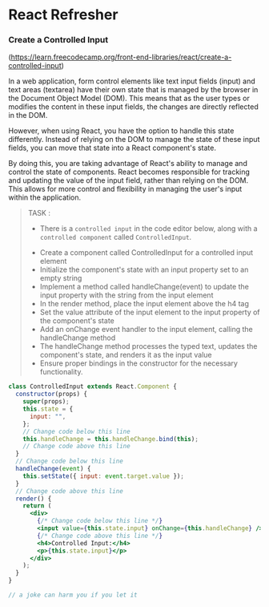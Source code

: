 # React Refresher

### Create a Controlled Input
(https://learn.freecodecamp.org/front-end-libraries/react/create-a-controlled-input) 

In a web application, form control elements like text input fields (input) and text areas (textarea) have their own state that is managed by the browser in the Document Object Model (DOM). This means that as the user types or modifies the content in these input fields, the changes are directly reflected in the DOM.

However, when using React, you have the option to handle this state differently. Instead of relying on the DOM to manage the state of these input fields, you can move that state into a React component's state.

By doing this, you are taking advantage of React's ability to manage and control the state of components. React becomes responsible for tracking and updating the value of the input field, rather than relying on the DOM. This allows for more control and flexibility in managing the user's input within the application.

> TASK :
> * There is a `controlled input` in the code editor below, along with a `controlled component` called `ControlledInput`.
> - Create a component called ControlledInput for a controlled input element
> - Initialize the component's state with an input property set to an empty string
> - Implement a method called handleChange(event) to update the input property with the string from the input element
> - In the render method, place the input element above the h4 tag
> - Set the value attribute of the input element to the input property of the component's state
> - Add an onChange event handler to the input element, calling the handleChange method
> - The handleChange method processes the typed text, updates the component's state, and renders it as the input value
> - Ensure proper bindings in the constructor for the necessary functionality.
> 

```jsx
class ControlledInput extends React.Component {
  constructor(props) {
    super(props);
    this.state = {
      input: "",
    };
    // Change code below this line
    this.handleChange = this.handleChange.bind(this);
    // Change code above this line
  }
  // Change code below this line
  handleChange(event) {
    this.setState({ input: event.target.value });
  }
  // Change code above this line
  render() {
    return (
      <div>
        {/* Change code below this line */}
        <input value={this.state.input} onChange={this.handleChange} />
        {/* Change code above this line */}
        <h4>Controlled Input:</h4>
        <p>{this.state.input}</p>
      </div>
    );
  }
}

// a joke can harm you if you let it
```
